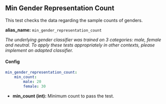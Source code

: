 
<div class="h3-box" markdown="1">

## Min Gender Representation Count

This test checks the data regarding the sample counts of genders. 

**alias_name:** `min_gender_representation_count`

<i class="fa fa-info-circle"></i>
*The underlying gender classifier was trained on 3 categories: male, female and neutral. To apply these tests appropriately in other contexts, please implement an adapted classifier.*

#### Config
```yaml
min_gender_representation_count:
    min_count: 
        male: 20
        female: 30
```

- **min_count (int):** Minimum count to pass the test.

<!-- #### Examples -->

</div>